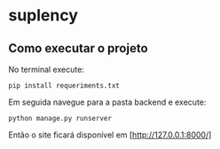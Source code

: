 # suplency

## Como executar o projeto

No terminal execute:

```
pip install requeriments.txt
```

Em seguida navegue para a pasta backend e execute:

```
python manage.py runserver
```

Então o site ficará disponível em [http://127.0.0.1:8000/]
